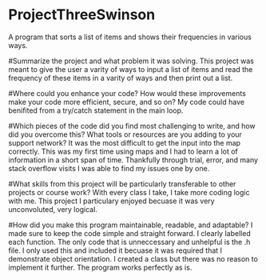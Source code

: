 # ProjectThreeSwinson
A program that sorts a list of items and shows their frequencies in various ways.

#Summarize the project and what problem it was solving.
This project was meant to give the user a varity of ways to input a list of items and read the frequency of these items in a varity of ways and then print out a list.

#Where could you enhance your code? How would these improvements make your code more efficient, secure, and so on?
My code could have benifited from a try/catch statement in the main loop.

#Which pieces of the code did you find most challenging to write, and how did you overcome this? What tools or resources are you adding to your support network?
It was the most difficult to get the input into the map correctly. This was my first time using maps and I had to learn a lot of information in a short span of time.
Thankfully through trial, error, and many stack overflow visits I was able to find my issues one by one.

#What skills from this project will be particularly transferable to other projects or course work?
With every class I take, I take more coding logic with me. This project I particulary enjoyed becuase it was very unconvoluted, very logical.

#How did you make this program maintainable, readable, and adaptable?
I made sure to keep the code simple and straight forward. I clearly labelled each function.
The only code that is unneccessary and unhelpful is the .h file. I only used this and included it becuase it was required that I demonstrate object orientation. I created a class but there was no reason to implement it further. The program works perfectly as is.
